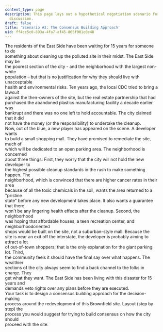 ```yaml
---
content_type: page
description: This page lays out a hypothetical negotiation scenario for thought and
  discussion.
draft: false
title: 'Scenario #2: The Consensus Building Approach'
uid: ff4cc5c0-893a-4fa7-af45-865f901c0e48
---
```

The residents of the East Side have been waiting for 15 years for someone to do  
something about cleaning up the polluted site in their midst. The East Side may be  
the poorest section of the city - and the neighborhood with the largest non-white  
population – but that is no justification for why they should live with unacceptable  
health and environmental risks. Ten years ago, the local CDC tried to bring a lawsuit  
against the then-owners of the site, but the real estate partnership that had  
purchased the abandoned plastics manufacturing facility a decade earlier was  
bankrupt and there was no one left to hold accountable. The city claimed that it did  
not have the money (or the responsibility) to undertake the cleanup.  
Now, out of the blue, a new player has appeared on the scene. A developer wants  
to build a small shopping mall. They have promised to remediate the site, much of  
which will be dedicated to an open parking area. The neighborhood is concerned  
about three things: First, they worry that the city will not hold the new developer to  
the highest possible cleanup standards in the rush to make something happen. The  
neighborhood, which is convinced that there are higher cancer rates in their area  
because of all the toxic chemicals in the soil, wants the area returned to a "pristine  
state" before any new development takes place. It also wants a guarantee that there  
won't be any lingering health effects after the cleanup. Second, the neighborhood  
was hoping that affordable houses, a teen recreation center, and neighborhoodoriented  
shops would be built on the site, not a suburban-style mall. Because the  
site is near an exit off the interstate, the developer is probably aiming to attract a lot  
of out-of-town shoppers; that is the only explanation for the giant parking lot. Third,  
the community feels it should have the final say over what happens. The wealthier  
sections of the city always seem to find a back channel to the folks in charge. They  
get what they want. The East Side has been living with this disaster for 15 years and  
demands veto rights over any plans before they are executed.  
Your task is to design a consensus building approach for the decision-making  
process around the redevelopment of this Brownfield site. Layout (step by step) the  
process you would suggest for trying to build consensus on how the city should  
proceed with the site.